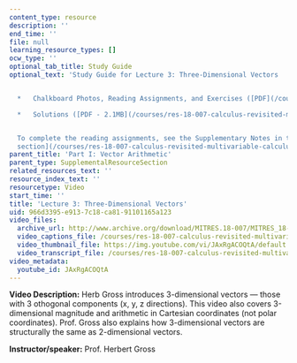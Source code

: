 ```yaml
---
content_type: resource
description: ''
end_time: ''
file: null
learning_resource_types: []
ocw_type: ''
optional_tab_title: Study Guide
optional_text: 'Study Guide for Lecture 3: Three-Dimensional Vectors


  *   Chalkboard Photos, Reading Assignments, and Exercises ([PDF](/courses/res-18-007-calculus-revisited-multivariable-calculus-fall-2011/resources/mitres_18_007_parti_lec03))

  *   Solutions ([PDF - 2.1MB](/courses/res-18-007-calculus-revisited-multivariable-calculus-fall-2011/resources/mitres_18_007_parti_sol03))


  To complete the reading assignments, see the Supplementary Notes in the [Study Materials
  section](/courses/res-18-007-calculus-revisited-multivariable-calculus-fall-2011/pages/study-materials).'
parent_title: 'Part I: Vector Arithmetic'
parent_type: SupplementalResourceSection
related_resources_text: ''
resource_index_text: ''
resourcetype: Video
start_time: ''
title: 'Lecture 3: Three-Dimensional Vectors'
uid: 966d3395-e913-7c18-ca81-91101165a123
video_files:
  archive_url: http://www.archive.org/download/MITRES.18-007/MITRES_18-007_Part1_lec3_300k.mp4
  video_captions_file: /courses/res-18-007-calculus-revisited-multivariable-calculus-fall-2011/693ce66ca7715942a0278991081fe3bb_JAxRgACOQtA.vtt
  video_thumbnail_file: https://img.youtube.com/vi/JAxRgACOQtA/default.jpg
  video_transcript_file: /courses/res-18-007-calculus-revisited-multivariable-calculus-fall-2011/dcdb5cdeddf5ea710905c037fecdfd51_JAxRgACOQtA.pdf
video_metadata:
  youtube_id: JAxRgACOQtA
---
```


**Video Description:** Herb Gross introduces 3-dimensional vectors — those with 3 othogonal components (x, y, z directions). This video also covers 3-dimensional magnitude and arithmetic in Cartesian coordinates (not polar coordinates). Prof. Gross also explains how 3-dimensional vectors are structurally the same as 2-dimensional vectors.

**Instructor/speaker:** Prof. Herbert Gross



